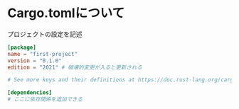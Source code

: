 # Cargo.tomlについて
プロジェクトの設定を記述

```toml
[package]
name = "first-project"
version = "0.1.0"
edition = "2021" # 破壊的変更が入ると更新される

# See more keys and their definitions at https://doc.rust-lang.org/cargo/reference/manifest.html

[dependencies]
# ここに依存関係を追加できる
```
